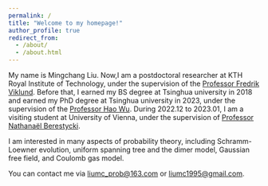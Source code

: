 ```yaml
---
permalink: /
title: "Welcome to my homepage!"
author_profile: true
redirect_from: 
  - /about/
  - /about.html
---
```


My name is Mingchang Liu. Now,I am a postdoctoral researcher at KTH Royal Institute of Technology, under the supervision of the [Professor Fredrik Viklund](https://people.kth.se/~frejo/). Before that, I earned my BS degree at Tsinghua university in 2018 and earned my PhD degree at Tsinghua university in 2023, under the supervision of the [Professor Hao Wu](https://math.tsinghua.edu.cn/info/1125/1671.htm). During 2022.12 to 2023.01, I am a visiting student at  University of Vienna, under the supervision of [Professor Nathanaël Berestycki](https://homepage.univie.ac.at/nathanael.berestycki/).

I am interested in many aspects of probability theory, including Schramm-Loewner evolution, uniform spanning tree and the dimer model, Gaussian free field, and Coulomb gas model.

You can contact me via liumc_prob@163.com or liumc1995@gmail.com.

